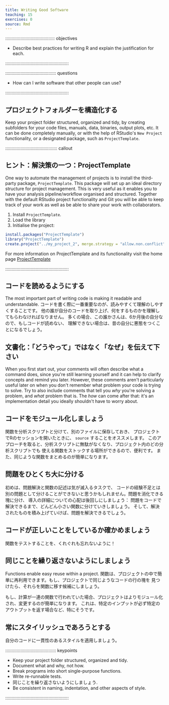 ```yaml
---
title: Writing Good Software
teaching: 15
exercises: 0
source: Rmd
---
```


::::::::::::::::::::::::::::::::::::::: objectives

- Describe best practices for writing R and explain the justification for each.

::::::::::::::::::::::::::::::::::::::::::::::::::

:::::::::::::::::::::::::::::::::::::::: questions

- How can I write software that other people can use?

::::::::::::::::::::::::::::::::::::::::::::::::::

## プロジェクトフォルダーを構造化する

Keep your project folder structured, organized and tidy, by creating subfolders for your code files, manuals, data, binaries, output plots, etc. It can be done completely manually, or with the help of RStudio's `New Project` functionality, or a designated package, such as `ProjectTemplate`.

:::::::::::::::::::::::::::::::::::::::::  callout

## ヒント：解決策の一つ：ProjectTemplate

One way to automate the management of projects is to install the third-party package, `ProjectTemplate`.
This package will set up an ideal directory structure for project management.
This is very useful as it enables you to have your analysis pipeline/workflow organised and structured.
Together with the default RStudio project functionality and Git you will be able to keep track of your
work as well as be able to share your work with collaborators.

1. Install `ProjectTemplate`.
2. Load the library
3. Initialise the project:


``` r
install.packages("ProjectTemplate")
library("ProjectTemplate")
create.project("../my_project_2", merge.strategy = "allow.non.conflict")
```

For more information on ProjectTemplate and its functionality visit the
home page [ProjectTemplate](https://projecttemplate.net/index.html)

::::::::::::::::::::::::::::::::::::::::::::::::::

## コードを読めるようにする

The most important part of writing code is making it readable and understandable.
コードを書く際に一番重要なのが、読みやすくて理解のしやすくすることです。 他の誰が自分のコードを取り上げ、何をするものかを理解してもらわなければなりません。 多くの場合、この誰かさんは、6か月後の自分なので、もしコードが読めない、 理解できない場合は、昔の自分に悪態をつくことになるでしょう。

## 文書化：「どうやって」ではなく「なぜ」を伝えて下さい

When you first start out, your comments will often describe what a command does,
since you're still learning yourself and it can help to clarify concepts and
remind you later. However, these comments aren't particularly useful later on
when you don't remember what problem your code is trying to solve. Try to also
include comments that tell you _why_ you're solving a problem, and _what_ problem
that is. The _how_ can come after that: it's an implementation detail you ideally
shouldn't have to worry about.

## コードをモジュール化しましょう

関数を分析スクリプトと分けて、別のファイルに保存しておき、 プロジェクトでRのセッションを開いたときに、 `source` することをオススメします。 このアプローチを取ると、分析スクリプトに無駄がなくなり、プロジェクト内のどの分析スクリプトでも 使える関数をストックする場所ができるので、便利です。 また、同じような関数をまとめるのが簡単になります。

## 問題をひとくち大に分ける

初めは、問題解決と関数の記述は気が滅入るタスクで、 コードの経験不足とは別の問題として分けることができないと思うかもしれません。問題を消化できる塊に分け、 導入の詳細についての心配は後回しにしましょう： 問題をコードで解決できるまで、どんどん小さい関数に分けていきしましょう。 そして、解決されたものを積み上げていけば、問題を解決できるでしょう。

## コードが正しいことをしているか確かめましょう

関数をテストすることを、くれぐれも忘れないように！

## 同じことを繰り返さないようにしましょう

Functions enable easy reuse within a project. 関数は、プロジェクトの中で簡単に再利用できます。もし、プロジェクトで同じようなコードの行の塊を 見つけたら、それらを関数に移す候補にしましょう。

もし、計算が一連の関数で行われていた場合、プロジェクトはよりモジュール化され、変更するのが簡単になります。 これは、特定のインプットが必ず特定のアウトプットを返す場合など、特にそうです。

## 常にスタイリッシュであろうとする

自分のコードに一貫性のあるスタイルを適用しましょう。

:::::::::::::::::::::::::::::::::::::::: keypoints

- Keep your project folder structured, organized and tidy.
- Document what and why, not how.
- Break programs into short single-purpose functions.
- Write re-runnable tests.
- 同じことを繰り返さないようにしましょう.
- Be consistent in naming, indentation, and other aspects of style.

::::::::::::::::::::::::::::::::::::::::::::::::::
